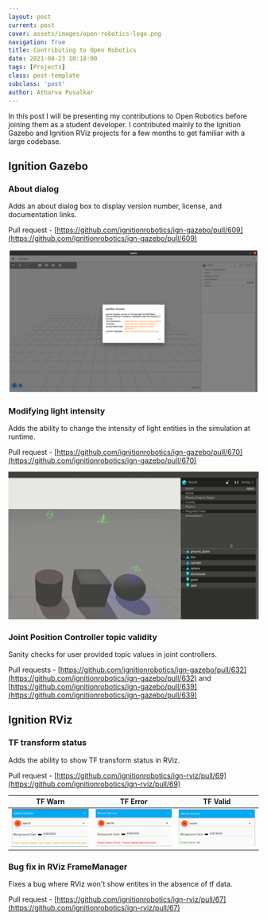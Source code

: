 ```yaml
---
layout: post
current: post
cover: assets/images/open-robotics-logo.png
navigation: True
title: Contributing to Open Robotics
date: 2021-08-23 10:18:00
tags: [Projects]
class: post-template
subclass: 'post'
author: Atharva Pusalkar
---
```


In this post I will be presenting my contributions to Open Robotics before joining them as a student developer. I contributed mainly to the Ignition Gazebo and Ignition RViz projects for a few months to get familiar with a large codebase.

## Ignition Gazebo

### About dialog

Adds an about dialog box to display version number, license, and documentation links.

Pull request - [https://github.com/ignitionrobotics/ign-gazebo/pull/609](https://github.com/ignitionrobotics/ign-gazebo/pull/609)

![About dialog](assets/images/about_dialog.png)

### Modifying light intensity

Adds the ability to change the intensity of light entities in the simulation at runtime.

Pull request - [https://github.com/ignitionrobotics/ign-gazebo/pull/670](https://github.com/ignitionrobotics/ign-gazebo/pull/670)

![Light intensity](assets/images/light_intensity.gif)

### Joint Position Controller topic validity

Sanity checks for user provided topic values in joint controllers.

Pull requests - [https://github.com/ignitionrobotics/ign-gazebo/pull/632](https://github.com/ignitionrobotics/ign-gazebo/pull/632) and [https://github.com/ignitionrobotics/ign-gazebo/pull/639](https://github.com/ignitionrobotics/ign-gazebo/pull/639)

## Ignition RViz

### TF transform status

Adds the ability to show TF transform status in RViz.

Pull request - [https://github.com/ignitionrobotics/ign-rviz/pull/69](https://github.com/ignitionrobotics/ign-rviz/pull/69)

|TF Warn | TF Error | TF Valid |
| ----------- | ----------- | ---------- |
| ![](assets/images/rviz_tf_warn.png) | ![](assets/images/rviz_tf_error.png) | ![](assets/images/rviz_tf_valid.png) |

### Bug fix in RViz FrameManager

Fixes a bug where RViz won't show entites in the absence of tf data.

Pull request - [https://github.com/ignitionrobotics/ign-rviz/pull/67](https://github.com/ignitionrobotics/ign-rviz/pull/67)
